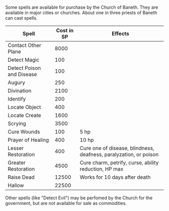 Some spells are available for purchase by the Church of Baneth. They are available in major cities or churches. About one in three priests of Baneth can cast spells.

| Spell                      | Cost in SP | Effects|
|----------------------------|------------|--------|
| Contact Other Plane        | 8000       |        |
| Detect Magic               | 100        |        |
| Detect Poison and Disease  | 100        |        |
| Augury                     | 250        |        |
| Divination                 | 2100       |        |
| Identify                   | 200        |        |
| Locate Object              | 400        |        |
| Locate Create              | 1600       |        |
| Scrying                    | 3500       |        |
| Cure Wounds                | 100        | 5 hp   |
| Prayer of Healing          | 400        | 10 hp  |
| Lesser Restoration         | 400        | Cure one of disease, blindness, deafness, paralyzation, or poison |
| Greater Restoration        | 4500       | Cure charm, petrify, curse, ability reduction, HP max |
| Raise Dead                 | 12500      | Works for 10 days after death |
| Hallow                     | 22500      |        |

Other spells (like "Detect Evil") may be perfomed by the Church for the government, but are not available for sale as commodities.

